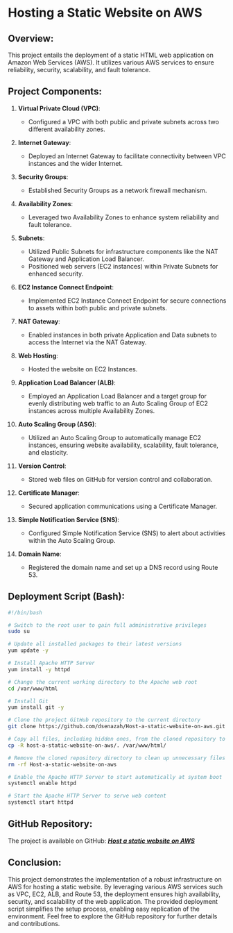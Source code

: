 # Hosting a Static Website on AWS

## Overview:
This project entails the deployment of a static HTML web application on Amazon Web Services (AWS). It utilizes various AWS services to ensure reliability, security, scalability, and fault tolerance.

## Project Components:
1. **Virtual Private Cloud (VPC)**:
   - Configured a VPC with both public and private subnets across two different availability zones.

2. **Internet Gateway**:
   - Deployed an Internet Gateway to facilitate connectivity between VPC instances and the wider Internet.

3. **Security Groups**:
   - Established Security Groups as a network firewall mechanism.

4. **Availability Zones**:
   - Leveraged two Availability Zones to enhance system reliability and fault tolerance.

5. **Subnets**:
   - Utilized Public Subnets for infrastructure components like the NAT Gateway and Application Load Balancer.
   - Positioned web servers (EC2 instances) within Private Subnets for enhanced security.

6. **EC2 Instance Connect Endpoint**:
   - Implemented EC2 Instance Connect Endpoint for secure connections to assets within both public and private subnets.

7. **NAT Gateway**:
   - Enabled instances in both private Application and Data subnets to access the Internet via the NAT Gateway.

8. **Web Hosting**:
   - Hosted the website on EC2 Instances.

9. **Application Load Balancer (ALB)**:
   - Employed an Application Load Balancer and a target group for evenly distributing web traffic to an Auto Scaling Group of EC2 instances across multiple Availability Zones.

10. **Auto Scaling Group (ASG)**:
    - Utilized an Auto Scaling Group to automatically manage EC2 instances, ensuring website availability, scalability, fault tolerance, and elasticity.

11. **Version Control**:
    - Stored web files on GitHub for version control and collaboration.

12. **Certificate Manager**:
    - Secured application communications using a Certificate Manager.

13. **Simple Notification Service (SNS)**:
    - Configured Simple Notification Service (SNS) to alert about activities within the Auto Scaling Group.

14. **Domain Name**:
    - Registered the domain name and set up a DNS record using Route 53.

## Deployment Script (Bash):
```bash
#!/bin/bash

# Switch to the root user to gain full administrative privileges
sudo su

# Update all installed packages to their latest versions
yum update -y

# Install Apache HTTP Server
yum install -y httpd

# Change the current working directory to the Apache web root
cd /var/www/html

# Install Git
yum install git -y

# Clone the project GitHub repository to the current directory
git clone https://github.com/dsenazah/Host-a-static-website-on-aws.git

# Copy all files, including hidden ones, from the cloned repository to the Apache web root
cp -R host-a-static-website-on-aws/. /var/www/html/

# Remove the cloned repository directory to clean up unnecessary files
rm -rf Host-a-static-website-on-aws

# Enable the Apache HTTP Server to start automatically at system boot
systemctl enable httpd

# Start the Apache HTTP Server to serve web content
systemctl start httpd
```

## GitHub Repository:
The project is available on GitHub: [**_Host a static website on AWS_**](https://github.com/dsenazah/Host-a-static-website-on-aws.git)

## Conclusion:
This project demonstrates the implementation of a robust infrastructure on AWS for hosting a static website. By leveraging various AWS services such as VPC, EC2, ALB, and Route 53, the deployment ensures high availability, security, and scalability of the web application. The provided deployment script simplifies the setup process, enabling easy replication of the environment. Feel free to explore the GitHub repository for further details and contributions.
